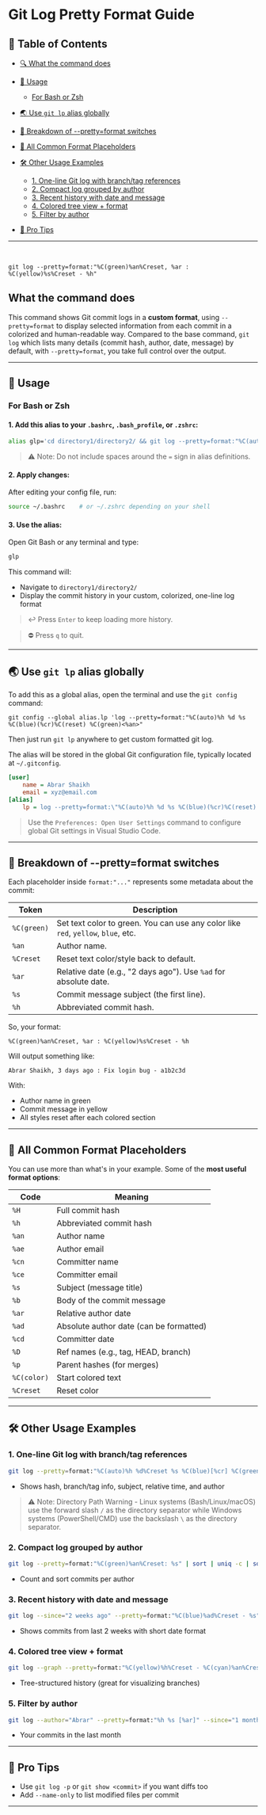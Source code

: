 # Git Log Pretty Format Guide

## 📑 Table of Contents

- [🔍 What the command does](#-what-the-command-does)
- [🚀 Usage](#-usage)
  - [For Bash or Zsh](#for-bash-or-zsh)
- [🌏 Use `git lp` alias globally](#-use-git-lp-alias-globally)
- [🧩 Breakdown of --pretty=format switches](#-breakdown-of---prettyformat-switches)
- [📃 All Common Format Placeholders](#-all-common-format-placeholders)
- [🛠️ Other Usage Examples](#️-other-usage-examples)
  - [1. One-line Git log with branch/tag references](#1-one-line-git-log-with-branchtag-references)
  - [2. Compact log grouped by author](#2-compact-log-grouped-by-author)
  - [3. Recent history with date and message](#3-recent-history-with-date-and-message)
  - [4. Colored tree view + format](#4-colored-tree-view--format)
  - [5. Filter by author](#5-filter-by-author)

- [🧠 Pro Tips](#pro-tips)


---  
&nbsp;&nbsp;

```
git log --pretty=format:"%C(green)%an%Creset, %ar : %C(yellow)%s%Creset - %h"
```

## What the command does

This command shows Git commit logs in a **custom format**, using `--pretty=format` to display selected information from each commit in a colorized and human-readable way. Compared to the base command, `git log` which lists many details (commit hash, author, date, message) by default, with `--pretty=format`, you take full control over the output.

---
## 🚀 Usage

### For Bash or Zsh

#### 1. Add this alias to your `.bashrc`, `.bash_profile`, or `.zshrc`:

```bash
alias glp='cd directory1/directory2/ && git log --pretty=format:"%C(auto)%h %d%Creset %s %C(blue)[%cr] %C(green)<%an>"'
```

> ⚠️ Note: Do not include spaces around the `=` sign in alias definitions.

#### 2. Apply changes:

After editing your config file, run:

```bash
source ~/.bashrc    # or ~/.zshrc depending on your shell
```

#### 3. Use the alias:

Open Git Bash or any terminal and type:

```bash
glp
```

This command will:

* Navigate to `directory1/directory2/`
* Display the commit history in your custom, colorized, one-line log format

>↩️ Press `Enter` to keep loading more history.

>⛔ Press `q` to quit.

---
## 🌏 Use `git lp` alias globally
To add this as a global alias, open the terminal and use the `git config` command:

`git config --global alias.lp 'log --pretty=format:"%C(auto)%h %d %s %C(blue)(%cr)%C(reset) %C(green)<%an>"` 

Then just run `git lp` anywhere to get custom formatted git log.

The alias will be stored in the global Git configuration file, typically located at `~/.gitconfig`. 

```ini
[user]
	name = Abrar Shaikh
	email = xyz@email.com
[alias]
	lp = log --pretty=format:\"%C(auto)%h %d %s %C(blue)(%cr)%C(reset) %C(green)<%an>\"

```

> Use the `Preferences: Open User Settings` command to configure global Git settings in Visual Studio Code.

---

## 🧩 Breakdown of --pretty=format switches

Each placeholder inside `format:"..."` represents some metadata about the commit:

| Token       | Description                                                                       |
| ----------- | --------------------------------------------------------------------------------- |
| `%C(green)` | Set text color to green. You can use any color like `red`, `yellow`, `blue`, etc. |
| `%an`       | Author name.                                                                      |
| `%Creset`   | Reset text color/style back to default.                                           |
| `%ar`       | Relative date (e.g., "2 days ago"). Use `%ad` for absolute date.                  |
| `%s`        | Commit message subject (the first line).                                          |
| `%h`        | Abbreviated commit hash.                                                          |

So, your format:

```
%C(green)%an%Creset, %ar : %C(yellow)%s%Creset - %h
```

Will output something like:

```
Abrar Shaikh, 3 days ago : Fix login bug - a1b2c3d
```

With:

* Author name in green
* Commit message in yellow
* All styles reset after each colored section

---

## 📃 All Common Format Placeholders

You can use more than what's in your example. Some of the **most useful format options**:

| Code        | Meaning                                 |
| ----------- | --------------------------------------- |
| `%H`        | Full commit hash                        |
| `%h`        | Abbreviated commit hash                 |
| `%an`       | Author name                             |
| `%ae`       | Author email                            |
| `%cn`       | Committer name                          |
| `%ce`       | Committer email                         |
| `%s`        | Subject (message title)                 |
| `%b`        | Body of the commit message              |
| `%ar`       | Relative author date                    |
| `%ad`       | Absolute author date (can be formatted) |
| `%cd`       | Committer date                          |
| `%D`        | Ref names (e.g., tag, HEAD, branch)     |
| `%p`        | Parent hashes (for merges)              |
| `%C(color)` | Start colored text                      |
| `%Creset`   | Reset color                             |

---

## 🛠️ Other Usage Examples

### 1. One-line Git log with branch/tag references

```bash
git log --pretty=format:"%C(auto)%h %d%Creset %s %C(blue)[%cr] %C(green)<%an>"
```
* Shows hash, branch/tag info, subject, relative time, and author

>⚠️ Note: Directory Path Warning - Linux systems (Bash/Linux/macOS) use the forward slash `/` as the directory separator while Windows systems (PowerShell/CMD) use the backslash `\` as the directory separator.



### 2. Compact log grouped by author

```bash
git log --pretty=format:"%C(green)%an%Creset: %s" | sort | uniq -c | sort -nr
```

* Count and sort commits per author

### 3. Recent history with date and message

```bash
git log --since="2 weeks ago" --pretty=format:"%C(blue)%ad%Creset - %s" --date=short
```

* Shows commits from last 2 weeks with short date format

### 4. Colored tree view + format

```bash
git log --graph --pretty=format:"%C(yellow)%h%Creset - %C(cyan)%an%Creset: %s" --abbrev-commit
```

* Tree-structured history (great for visualizing branches)

### 5. Filter by author

```bash
git log --author="Abrar" --pretty=format:"%h %s [%ar]" --since="1 month ago"
```

* Your commits in the last month

---
## 🧠 Pro Tips

* Use `git log -p` or `git show <commit>` if you want diffs too
* Add `--name-only` to list modified files per commit

---


